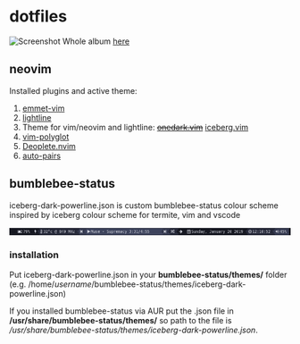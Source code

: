 # dotfiles

![Screenshot](https://i.imgur.com/vJBa9uF.png)
Whole album [here](https://imgur.com/a/lgL9Z9u)

## neovim

Installed plugins and active theme:

1. [emmet-vim](https://github.com/mattn/emmet-vim)
2. [lightline](https://github.com/itchyny/lightline.vim)
3. Theme for vim/neovim and lightline: ~~[onedark.vim](https://github.com/joshdick/onedark.vim)~~ [iceberg.vim](https://github.com/cocopon/iceberg.vim)
4. [vim-polyglot](https://github.com/sheerun/vim-polyglot)
5. [Deoplete.nvim](https://github.com/Shougo/deoplete.nvim)
6. [auto-pairs](https://github.com/jiangmiao/auto-pairs)

## bumblebee-status

iceberg-dark-powerline.json is custom bumblebee-status colour scheme inspired by iceberg colour scheme for termite, vim and vscode

![screenshot](iceberg-dark-powerline.png)

### installation

Put iceberg-dark-powerline.json in your **bumblebee-status/themes/** folder (e.g. /home/*username*/bumblebee-status/themes/iceberg-dark-powerline.json)

If you installed bumblebee-status via AUR put the .json file in **/usr/share/bumblebee-status/themes/** so path to the file is */usr/share/bumblebee-status/themes/iceberg-dark-powerline.json*.
